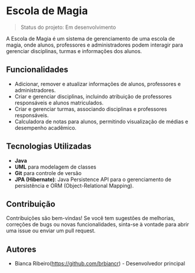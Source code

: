 # Escola de Magia

> Status do projeto: Em desenvolvimento

A Escola de Magia é um sistema de gerenciamento de uma escola de magia, onde alunos, professores e administradores podem interagir para gerenciar disciplinas, turmas e informações dos alunos.

## Funcionalidades

- Adicionar, remover e atualizar informações de alunos, professores e administradores.
- Criar e gerenciar disciplinas, incluindo atribuição de professores responsáveis e alunos matriculados.
- Criar e gerenciar turmas, associando disciplinas e professores responsáveis.
- Calculadora de notas para alunos, permitindo visualização de médias e desempenho acadêmico.

## Tecnologias Utilizadas

- **Java** 
- **UML** para modelagem de classes
- **Git** para controle de versão
-  **JPA (Hibernate)**: Java Persistence API para o gerenciamento de persistência e ORM (Object-Relational Mapping).

## Contribuição

Contribuições são bem-vindas! Se você tem sugestões de melhorias, correções de bugs ou novas funcionalidades, sinta-se à vontade para abrir uma issue ou enviar um pull request.

## Autores

- Bianca Ribeiro(https://github.com/brbiancr) - Desenvolvedor principal

